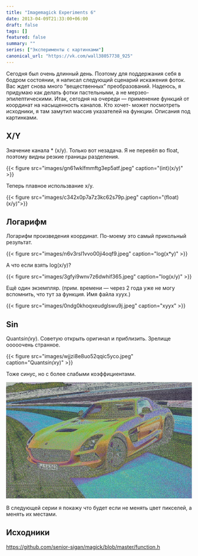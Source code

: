 ```yaml
---
title: "Imagemagick Experiments 6"
date: 2013-04-09T21:33:00+06:00
draft: false
tags: []
featured: false
summary: ""
series: ["Эксперименты с картинками"]
canonical_url: "https://vk.com/wall38057738_925"
---
```


Сегодня был очень длинный день. Поэтому для поддержания себя в бодром состоянии, я написал следующий сценарий искажения фоток. Вас ждет снова много “вещественных” преобразований. Надеюсь, я придумаю как делать фотки пастельными, а не мерзео-эпилептическими. Итак, сегодня на очереди — применение функций от координат на насыщенность каналов. Кто хочет- может посмотреть исходники, я там замутил массив указателей на функции. Описания под картинками.

## X/Y

Значение канала * (x/y). Только вот незадача. Я не перевёл во float, поэтому видны резкие границы разделения.

{{< figure src="images/gn61wklfmmftg3ep5atf.jpeg" caption="(int)(x/y)" >}}

Теперь плавное использвание x/y.

{{< figure src="images/c342x0p7a7z3kc62s79p.jpeg" caption="(float)(x/y)">}}

## Логарифм

Логарифм произведения координат. По-моему это самый прикольный результат.

{{< figure src="images/n6v3rsl1vvo00ji4oqf9.jpeg" caption="log(x*y)" >}}

А что если взять log(x/y)?

{{< figure src="images/3gfyi9wnv7z6dwhif365.jpeg" caption="log(x/y)" >}}

Ещё один экземпляр. (прим. времени — через 2 года уже не могу вспомнить, что тут за функция. Имя файла xyyx.)

{{< figure src="images/0ndg0khoqxeudglswu9j.jpeg" caption="xyyx" >}}

## Sin

Quant*sin(x*y). Советую открыть оригинал и приблизить. Зрелище ооооочень странное.

{{< figure src="images/wjjzi8e8uo52qqic5yco.jpeg" caption="Quant*sin(x*y)" >}}

Тоже синус, но с более слабыми коэффициентами.

![Alt Text](images/dv0ospy750vqf5vs8stp.jpeg)

В следующей серии я покажу что будет если не менять цвет пикселей, а менять их местами.

## Исходники

https://github.com/senior-sigan/magick/blob/master/function.h
